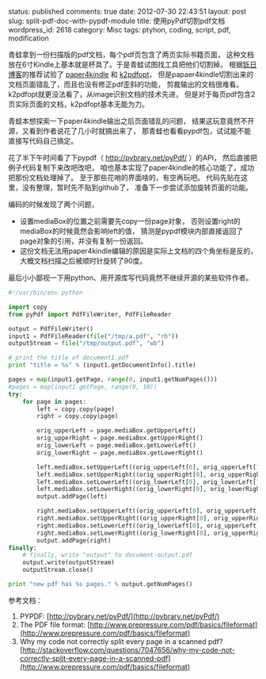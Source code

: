 status: published
comments: true
date: 2012-07-30 22:43:51
layout: post
slug: split-pdf-doc-with-pypdf-module
title: 使用pyPdf切割pdf文档
wordpress_id: 2618
category: Misc
tags: ptyhon, coding, script, pdf, modification

青蛙拿到一份扫描版的pdf文档，每个pdf页包含了两页实际书籍页面，
这种文档放在6寸Kindle上基本就是杯具了。于是青蛙试图找工具把他们切割掉。
根据[铄日博客](http://note1day.com/)的推荐试验了
[paper4kindle](http://note1day.com/2012/01/paper4kindle/)
和
[k2pdfopt](http://note1day.com/2011/12/k2pdfopt/)，
但是papaer4kindle切割出来的文档页面错乱了，而且也没有修正pdf歪斜的功能，
剪裁输出的文档很难看。
k2pdfopt就更没法看了，从image识别文档的技术先进，
但是对于每页pdf包含2页实际页面的文档，k2pdfopt基本无能为力。

青蛙本想探索一下paper4kindle输出之后页面错乱的问题，
结果这玩意竟然不开源，又看到作者说花了几小时就搞出来了，
那青蛙也看看pypdf包，试试能不能直接写代码自己搞定。


花了半下午时间看了下pypdf（ http://pybrary.net/pyPdf/ ）的API，
然后直接把例子代码复制下来改吧改吧，
咱也基本实现了paper4kindle的核心功能了，成功把那份文档处理掉了。
至于那些花哨的界面啥的，有空再玩吧。
代码先贴在这里，没有整理，暂时先不贴到github了，
准备下一步尝试添加旋转页面的功能。

编码的时候发现了两个问题，

  * 设置mediaBox的位置之前需要先copy一份page对象，
    否则设置right的mediaBox的时候竟然会影响left的值，
    猜测是pypdf模块内部直接返回了page对象的引用，并没有复制一份返回。
  * 这份文档无法用paper4kindle编辑的原因是实际上文档的四个角坐标是反的，
    大概文档扫描之后被顺时针旋转了90度。



最后小小鄙视一下用python、用开源库写代码竟然不继续开源的某些软件作者。


```python
#!/usr/bin/env python

import copy
from pyPdf import PdfFileWriter, PdfFileReader

output = PdfFileWriter()
input1 = PdfFileReader(file("/tmp/a.pdf", "rb"))
outputStream = file("/tmp/output.pdf", "wb")

# print the title of document1.pdf
print "title = %s" % (input1.getDocumentInfo().title)

pages = map(input1.getPage, range(0, input1.getNumPages()))
#pages = map(input1.getPage, range(0, 10))
try:
    for page in pages:
        left = copy.copy(page)
        right = copy.copy(page)

        orig_upperLeft = page.mediaBox.getUpperLeft()
        orig_upperRight = page.mediaBox.getUpperRight()
        orig_lowerLeft = page.mediaBox.getLowerLeft()
        orig_lowerRight = page.mediaBox.getLowerRight()

        left.mediaBox.setUpperLeft((orig_upperLeft[0], orig_upperLeft[1]))
        left.mediaBox.setUpperRight((orig_upperRight[0], orig_upperRight[1] / 2))
        left.mediaBox.setLowerLeft((orig_lowerLeft[0], orig_lowerLeft[1]))
        left.mediaBox.setLowerRight((orig_lowerRight[0], orig_lowerRight[1] / 2))
        output.addPage(left)

        right.mediaBox.setUpperLeft((orig_upperLeft[0], orig_upperLeft[1]))
        right.mediaBox.setUpperRight((orig_upperRight[0], orig_upperRight[1]))
        right.mediaBox.setLowerLeft((orig_lowerLeft[0], orig_upperLeft[1] / 2))
        right.mediaBox.setLowerRight((orig_lowerRight[0], orig_upperRight[1] / 2))
        output.addPage(right)
finally:
    # finally, write "output" to document-output.pdf
    output.write(outputStream)
    outputStream.close()

print "new pdf has %s pages." % output.getNumPages()
```


参考文档：

  1. PYPDF: [http://pybrary.net/pyPdf/](http://pybrary.net/pyPdf/)
  1. The PDF file format: [http://www.prepressure.com/pdf/basics/fileformat](http://www.prepressure.com/pdf/basics/fileformat)
  1. Why my code not correctly split every page in a scanned pdf? [http://stackoverflow.com/questions/7047656/why-my-code-not-correctly-split-every-page-in-a-scanned-pdf](http://www.prepressure.com/pdf/basics/fileformat)


